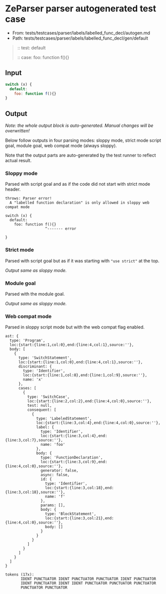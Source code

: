 # ZeParser parser autogenerated test case

- From: tests/testcases/parser/labels/labelled_func_decl/autogen.md
- Path: tests/testcases/parser/labels/labelled_func_decl/gen/default

> :: test: default
>
> :: case: foo: function f(){}

## Input


`````js
switch (x) {
  default:
    foo: function f(){}
}
`````

## Output

_Note: the whole output block is auto-generated. Manual changes will be overwritten!_

Below follow outputs in four parsing modes: sloppy mode, strict mode script goal, module goal, web compat mode (always sloppy).

Note that the output parts are auto-generated by the test runner to reflect actual result.

### Sloppy mode

Parsed with script goal and as if the code did not start with strict mode header.

`````
throws: Parser error!
  A "labelled function declaration" is only allowed in sloppy web compat mode

switch (x) {
  default:
    foo: function f(){}
                  ^------- error

}
`````

### Strict mode

Parsed with script goal but as if it was starting with `"use strict"` at the top.

_Output same as sloppy mode._

### Module goal

Parsed with the module goal.

_Output same as sloppy mode._

### Web compat mode

Parsed in sloppy script mode but with the web compat flag enabled.

`````
ast: {
  type: 'Program',
  loc:{start:{line:1,col:0},end:{line:4,col:1},source:''},
  body: [
    {
      type: 'SwitchStatement',
      loc:{start:{line:1,col:0},end:{line:4,col:1},source:''},
      discriminant: {
        type: 'Identifier',
        loc:{start:{line:1,col:8},end:{line:1,col:9},source:''},
        name: 'x'
      },
      cases: [
        {
          type: 'SwitchCase',
          loc:{start:{line:2,col:2},end:{line:4,col:0},source:''},
          test: null,
          consequent: [
            {
              type: 'LabeledStatement',
              loc:{start:{line:3,col:4},end:{line:4,col:0},source:''},
              label: {
                type: 'Identifier',
                loc:{start:{line:3,col:4},end:{line:3,col:7},source:''},
                name: 'foo'
              },
              body: {
                type: 'FunctionDeclaration',
                loc:{start:{line:3,col:9},end:{line:4,col:0},source:''},
                generator: false,
                async: false,
                id: {
                  type: 'Identifier',
                  loc:{start:{line:3,col:18},end:{line:3,col:18},source:''},
                  name: 'f'
                },
                params: [],
                body: {
                  type: 'BlockStatement',
                  loc:{start:{line:3,col:21},end:{line:4,col:0},source:''},
                  body: []
                }
              }
            }
          ]
        }
      ]
    }
  ]
}

tokens (17x):
       IDENT PUNCTUATOR IDENT PUNCTUATOR PUNCTUATOR IDENT PUNCTUATOR
       IDENT PUNCTUATOR IDENT IDENT PUNCTUATOR PUNCTUATOR PUNCTUATOR
       PUNCTUATOR PUNCTUATOR
`````

